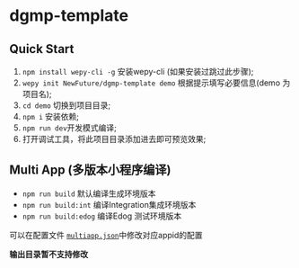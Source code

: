 # dgmp-template

## Quick Start

1. `npm install wepy-cli -g` 安装wepy-cli (如果安装过跳过此步骤);
2. `wepy init NewFuture/dgmp-template demo` 根据提示填写必要信息(demo 为项目名);
3. `cd demo` 切换到项目目录;
4.  `npm i` 安装依赖;
5. `npm run dev`开发模式编译;
6.  打开调试工具，将此项目目录添加进去即可预览效果;


## Multi App (多版本小程序编译)

* `npm run build` 默认编译生成环境版本
* `npm run build:int` 编译Integration集成环境版本
* `npm run build:edog` 编译Edog 测试环境版本

可以在配置文件 [`multiapp.json`](template/multiapp.json)中修改对应appid的配置

**输出目录暂不支持修改**
